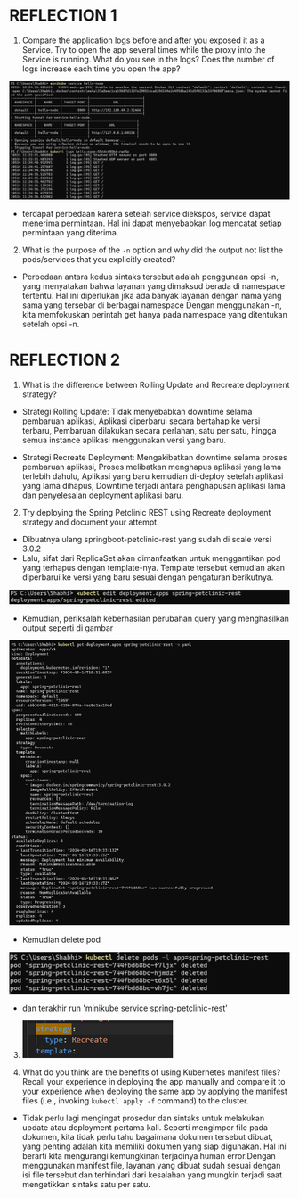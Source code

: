 # REFLECTION 1

1. Compare the application logs before and after you exposed it as a Service.
Try to open the app several times while the proxy into the Service is running.
What do you see in the logs? Does the number of logs increase each time you open the app?

![](images/1.png)

- terdapat perbedaan karena setelah service diekspos, service dapat menerima permintaan. Hal ini dapat menyebabkan log mencatat setiap permintaan yang diterima.

2. What is the purpose of the `-n` option and why did the output not list the pods/services that you
explicitly created? 

- Perbedaan antara kedua sintaks tersebut adalah penggunaan opsi -n, yang menyatakan bahwa layanan yang dimaksud berada di namespace tertentu. Hal ini diperlukan jika ada banyak layanan dengan nama yang sama yang tersebar di berbagai namespace Dengan menggunakan -n, kita memfokuskan perintah get hanya pada namespace yang ditentukan setelah opsi -n.



# REFLECTION 2


1.  What is the difference between Rolling Update and Recreate deployment strategy?

- Strategi Rolling Update: Tidak menyebabkan downtime selama pembaruan aplikasi, Aplikasi diperbarui secara bertahap ke versi terbaru, Pembaruan dilakukan secara perlahan, satu per satu, hingga semua instance aplikasi menggunakan versi yang baru.

- Strategi Recreate Deployment: Mengakibatkan downtime selama proses pembaruan aplikasi, Proses melibatkan menghapus aplikasi yang lama terlebih dahulu, Aplikasi yang baru kemudian di-deploy setelah aplikasi yang lama dihapus, Downtime terjadi antara penghapusan aplikasi lama dan penyelesaian deployment aplikasi baru.


2. Try deploying the Spring Petclinic REST using Recreate deployment strategy and document
your attempt.

- Dibuatnya ulang springboot-petclinic-rest yang sudah di scale versi 3.0.2
- Lalu, sifat dari ReplicaSet akan dimanfaatkan untuk menggantikan pod yang terhapus dengan template-nya. Template tersebut kemudian akan diperbarui ke versi yang baru sesuai dengan pengaturan berikutnya.

![](images/2.png)

- Kemudian, periksalah keberhasilan perubahan query yang menghasilkan output seperti di gambar

![](images/3.png)


- Kemudian delete pod 

![](images/4.png)

- dan terakhir run 'minikube service spring-petclinic-rest'



3. ![](images/5.png)



4. What do you think are the benefits of using Kubernetes manifest files? Recall your experience
in deploying the app manually and compare it to your experience when deploying the same app
by applying the manifest files (i.e., invoking `kubectl apply -f` command) to the cluster.

- Tidak perlu lagi mengingat prosedur dan sintaks untuk melakukan update atau deployment pertama kali. Seperti mengimpor file pada dokumen, kita tidak perlu tahu bagaimana dokumen tersebut dibuat, yang penting adalah kita memiliki dokumen yang siap digunakan. Hal ini berarti kita mengurangi kemungkinan terjadinya human error.Dengan menggunakan manifest file, layanan yang dibuat sudah sesuai dengan isi file tersebut dan terhindari dari kesalahan yang mungkin terjadi saat mengetikkan sintaks satu per satu.




